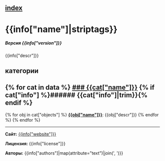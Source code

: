 [index](index.html) 
---

# {{info["name"]|striptags}}

##### Версия {{info["version"]}}

{{info["descr"]}}

## категории

{% for cat in data %}
[### {{cat["name"]}}](category_{{cat["name"]|urlencode}}.html)
{% if cat["info"] %}###### {{cat["info"]|trim}}{% endif %}
---

{% for obj in cat["objects"] %}
[**{{obj["name"]}}**]({{obj["name"]|urlencode}}.html): {{obj["descr"]}} 
{% endfor %}
{% endfor %}

---
**Сайт:** [{{info["website"]}}]({{info["website"]}})

**Лицензия:** {{info["license"]}}

**Авторы:** {{info["authors"]|map(attribute="text")|join(', ')}}
